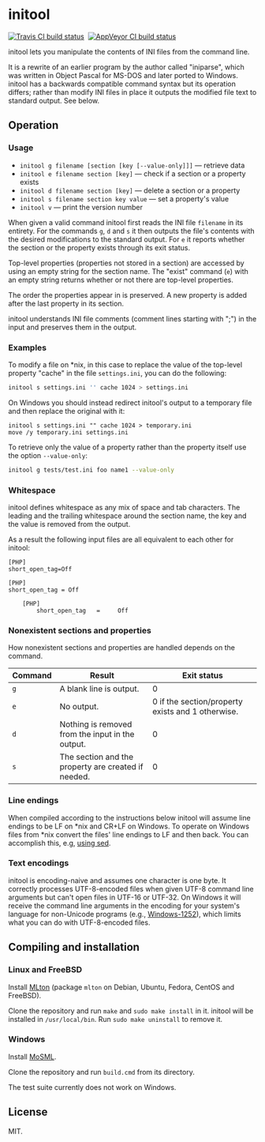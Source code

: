 # initool

[![Travis CI build status](https://travis-ci.org/dbohdan/initool.svg?branch=master)](https://travis-ci.org/dbohdan/initool)&nbsp;
[![AppVeyor CI build status](https://ci.appveyor.com/api/projects/status/github/dbohdan/initool?branch=master&svg=true)](https://ci.appveyor.com/project/dbohdan/initool)

initool lets you manipulate the contents of INI files from the command line.

It is a rewrite of an earlier program by the author called "iniparse", which
was written in Object Pascal for MS-DOS and later ported to Windows. initool
has a backwards compatible command syntax but its operation differs; rather
than modify INI files in place it outputs the modified file text to standard
output. See below.

## Operation

### Usage

* `initool g filename [section [key [--value-only]]]` — retrieve data
* `initool e filename section [key]` — check if a section or a property exists
* `initool d filename section [key]` — delete a section or a property
* `initool s filename section key value` — set a property's value
* `initool v` — print the version number

When given a valid command initool first reads the INI file `filename` in its
entirety. For the commands `g`, `d` and `s` it then outputs the file's
contents with the desired modifications to the standard output. For `e` it
reports whether the section or the property exists through its exit status.

Top-level properties (properties not stored in a section) are accessed by
using an empty string for the section name. The "exist" command (`e`) with an
empty string returns whether or not there are top-level properties.

The order the properties appear in is preserved. A new property is added after
the last property in its section.

initool understands INI file comments (comment lines starting with ";") in the
input and preserves them in the output.

### Examples

To modify a file on \*nix, in this case to replace the value of the top-level
property "cache" in the file `settings.ini`, you can do the following:

```sh
initool s settings.ini '' cache 1024 > settings.ini
```

On Windows you should instead redirect initool's output to a temporary file and
then replace the original with it:

```batch
initool s settings.ini "" cache 1024 > temporary.ini
move /y temporary.ini settings.ini
```

To retrieve only the value of a property rather than the property itself use
the option `--value-only`:

```sh
initool g tests/test.ini foo name1 --value-only
```

### Whitespace

initool defines whitespace as any mix of space and tab characters. The leading
and the trailing whitespace around the section name, the key and the value is
removed from the output.

As a result the following input files are all equivalent to each other for
initool:

```
[PHP]
short_open_tag=Off
```

```
[PHP]
short_open_tag = Off
```

```
    [PHP]
        short_open_tag   =     Off
```

### Nonexistent sections and properties

How nonexistent sections and properties are handled depends on the command.

| Command | Result | Exit status |
|---------|--------|--------------|
| `g` | A blank line is output. | 0 |
| `e` | No output. | 0 if the section/property exists and 1 otherwise. |
| `d` | Nothing is removed from the input in the output. | 0 |
| `s` | The section and the property are created if needed. | 0 |

### Line endings

When compiled according to the instructions below initool will assume line
endings to be LF on *nix and CR+LF on Windows. To operate on Windows files
from *nix convert the files' line endings to LF and then back. You can
accomplish this, e.g, [using sed](http://stackoverflow.com/a/2613834).

### Text encodings

initool is encoding-naive and assumes one character is one byte. It correctly
processes UTF-8-encoded files when given UTF-8 command line arguments but
can't open files in UTF-16 or UTF-32. On Windows it will receive the command
line arguments in the encoding for your system's language for non-Unicode
programs (e.g., [Windows-1252](https://en.wikipedia.org/wiki/Windows-1252)),
which limits what you can do with UTF-8-encoded files.

## Compiling and installation

### Linux and FreeBSD

Install [MLton](http://mlton.org/) (package `mlton` on Debian, Ubuntu, Fedora,
CentOS and FreeBSD).

Clone the repository and run `make` and `sudo make install` in it. initool
will be installed in `/usr/local/bin`. Run `sudo make uninstall` to remove it.

### Windows

Install [MoSML](http://mosml.org).

Clone the repository and run `build.cmd` from its directory.

The test suite currently does not work on Windows.

## License

MIT.
